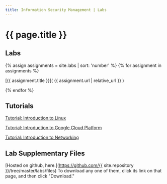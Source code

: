 ```yaml
---
title: Information Security Management | Labs
---
```

 
# {{ page.title }}
 
 
## Labs

{% assign assignments = site.labs | sort: 'number' %}
{% for assignment in assignments %} 

[{{ assignment.title }}]( {{ assignment.url | relative_url }} )

{% endfor %}


## Tutorials

[Tutorial: Introduction to Linux](/security-assignments/intro-to-linux.html)

[Tutorial: Introduction to Google Cloud Platform](/security-assignments/intro-to-gcp.html)

[Tutorial: Introduction to Networking](/security-assignments/intro-to-networking.html)


## Lab Supplementary Files

[Hosted on github, here.](https://github.com/{{ site.repository }}/tree/master/labs/files) To download any one of them, click its link
on that page, and then click "Download." 
